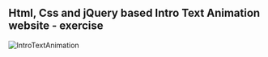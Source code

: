 Html, Css and jQuery based Intro Text Animation website - exercise
---

![IntroTextAnimation](https://github.com/r4nd3l/IntroTextAnimation/blob/master/img/sample.gif)
